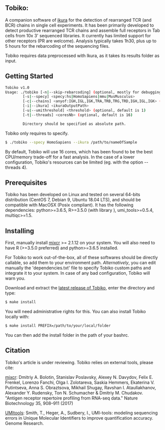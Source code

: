 ## Tobiko:

A companion software of [ikura](https://github.com/juugii/ikura) for the detection of rearranged TCR (and BCR) chains in single cell experiments. It has been primarily developed to detect productive rearranged TCR chains and assemble full receptors in Tab cells from 10x 3' sequenced libraries. It currently has limited support for other receptors (PR are welcome). Analysis typically takes 1h30, plus up to 5 hours for the rebarcoding of the sequencing files.

Tobiko requires data preprocessed with Ikura, as it takes its results folder as input.

## Getting Started

```bash
Tobiko v1.0
Usage: ./tobiko	[-n|--skip-rebarcoding] (optional, mostly for debugging)
		[-s|--specy] <specy:hs|HomoSapiens|mmu|MusMusculus>
		[-c|--chains] <anyof:IGH,IGL,IGK,TRA,TRB,TRG,TRD,IGH,IGL,IGK> (optional, default is TRA,TRB)
		[-i|--ikura] <ikuraOutputPath>
		[-u|--umithreshold] <threshold> (optional, default is 1)
		[-t|--threads] <coresNb> (optional, default is 16)

		Directory should be specified as absolute path.
```

Tobiko only requires to specify.

```bash
$ ./tobiko --specy HomoSapiens --ikura /path/to/nameOfSample
```

By default, Tobiko will use 16 cores, which has been found to be the best CPU/memory trade-off for a fast analysis. In the case of a lower configuration, Tobiko's resources can be limited (eg. with the option --threads 4).


## Prerequisites

Tobiko has been developed on Linux and tested on several 64-bits distribution (CentOS 7, Debian 9, Ubuntu 18.04 LTS), and should be compatible with MacOSX (Posix compliant).
It has the following dependencies: python>=3.6.5, R>=3.5.0 (with library ), umi_tools>=0.5.4, multiqc>=1.5.


## Installing

First, manually install [mixcr](https://mixcr.readthedocs.io/en/master/index.html) >= 2.1.12 on your system. You will also need to have R (>=3.5.0 preferred) and python>=3.6.5 installed.

For Tobiko to work out-of-the-box, all of these softwares should be directly callable, so add them to your environment path. *Alternatively*, you can edit manually the 'dependencies.txt' file to specify Tobiko custom paths and integrate it to your system. In case of any bad configuration, Tobiko will warn you.

Download and extract the [latest release of Tobiko](https://github.com/juugii/tobiko/releases/tag/v1.0.0), enter the directory and type:

```bash
$ make install

```

You will need administrative rights for this. You can also install Tobiko locally with:

```bash
$ make install PREFIX=/path/to/your/local/folder

```

You can then add the install folder in the path of your bashrc.


## Citation

Tobiko's article is under reviewing.
Tobiko relies on external tools, please cite:

[mixcr](https://mixcr.readthedocs.io/en/master/index.html): Dmitriy A. Bolotin, Stanislav Poslavsky, Alexey N. Davydov, Felix E. Frenkel, Lorenzo Fanchi, Olga I. Zolotareva, Saskia Hemmers, Ekaterina V. Putintseva, Anna S. Obraztsova, Mikhail Shugay, Ravshan I. Ataullakhanov, Alexander Y. Rudensky, Ton N. Schumacher & Dmitriy M. Chudakov. "Antigen receptor repertoire profiling from RNA-seq data." Nature Biotechnology 35, 908–911 (2017)

[UMItools](https://github.com/CGATOxford/UMI-tools): Smith, T., Heger, A., Sudbery, I., UMI-tools: modeling sequencing errors in Unique Molecular Identifiers to improve quantification accuracy. Genome Research.
